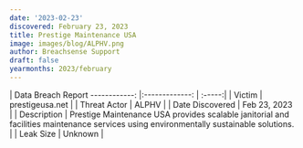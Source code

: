 ```yaml
---
date: '2023-02-23'
discovered: February 23, 2023
title: Prestige Maintenance USA
image: images/blog/ALPHV.png
author: Breachsense Support
draft: false
yearmonths: 2023/february
---
```



| Data Breach Report
------------:     |:-------------:    | :-----:|
| Victim      | prestigeusa.net      | 
| Threat Actor      | ALPHV      | 
| Date Discovered      | Feb 23, 2023      | 
| Description      | Prestige Maintenance USA provides scalable janitorial and facilities maintenance services using environmentally sustainable solutions.      | 
| Leak Size      | Unknown      | 

